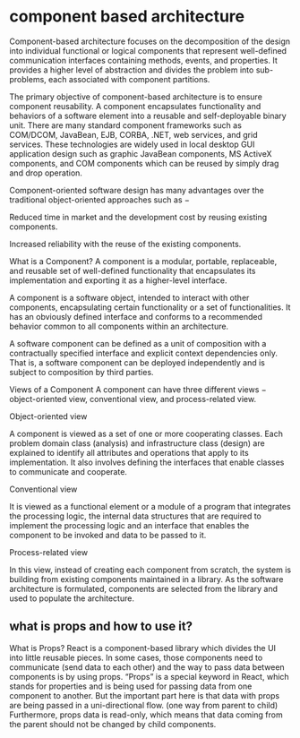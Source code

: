 # component based architecture
Component-based architecture focuses on the decomposition of the design into individual functional or logical components that represent well-defined communication interfaces containing methods, events, and properties. It provides a higher level of abstraction and divides the problem into sub-problems, each associated with component partitions.

The primary objective of component-based architecture is to ensure component reusability. A component encapsulates functionality and behaviors of a software element into a reusable and self-deployable binary unit. There are many standard component frameworks such as COM/DCOM, JavaBean, EJB, CORBA, .NET, web services, and grid services. These technologies are widely used in local desktop GUI application design such as graphic JavaBean components, MS ActiveX components, and COM components which can be reused by simply drag and drop operation.

Component-oriented software design has many advantages over the traditional object-oriented approaches such as −

Reduced time in market and the development cost by reusing existing components.

Increased reliability with the reuse of the existing components.

What is a Component? A component is a modular, portable, replaceable, and reusable set of well-defined functionality that encapsulates its implementation and exporting it as a higher-level interface.

A component is a software object, intended to interact with other components, encapsulating certain functionality or a set of functionalities. It has an obviously defined interface and conforms to a recommended behavior common to all components within an architecture.

A software component can be defined as a unit of composition with a contractually specified interface and explicit context dependencies only. That is, a software component can be deployed independently and is subject to composition by third parties.

Views of a Component A component can have three different views − object-oriented view, conventional view, and process-related view.

Object-oriented view

A component is viewed as a set of one or more cooperating classes. Each problem domain class (analysis) and infrastructure class (design) are explained to identify all attributes and operations that apply to its implementation. It also involves defining the interfaces that enable classes to communicate and cooperate.

Conventional view

It is viewed as a functional element or a module of a program that integrates the processing logic, the internal data structures that are required to implement the processing logic and an interface that enables the component to be invoked and data to be passed to it.

Process-related view

In this view, instead of creating each component from scratch, the system is building from existing components maintained in a library. As the software architecture is formulated, components are selected from the library and used to populate the architecture.

## what is props and how to use it?
What is Props? React is a component-based library which divides the UI into little reusable pieces. In some cases, those components need to communicate (send data to each other) and the way to pass data between components is by using props. “Props” is a special keyword in React, which stands for properties and is being used for passing data from one component to another. But the important part here is that data with props are being passed in a uni-directional flow. (one way from parent to child) Furthermore, props data is read-only, which means that data coming from the parent should not be changed by child components.